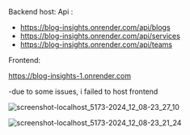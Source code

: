 Backend host: 
Api :
 - https://blog-insights.onrender.com/api/blogs
 - https://blog-insights.onrender.com/api/services
 - https://blog-insights.onrender.com/api/teams

Frontend:

https://blog-insights-1.onrender.com

-due to some issues, i failed to host frontend

![screenshot-localhost_5173-2024_12_08-23_27_10](https://github.com/user-attachments/assets/7304137a-8830-42d1-9ed7-6e610dd08d45)

![screenshot-localhost_5173-2024_12_08-23_21_24](https://github.com/user-attachments/assets/6a257153-62bb-4995-87b8-7644ba3caaa0)
